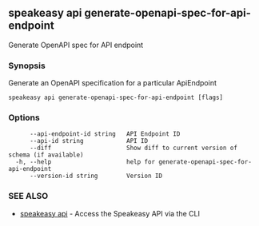 ## speakeasy api generate-openapi-spec-for-api-endpoint

Generate OpenAPI spec for API endpoint

### Synopsis

Generate an OpenAPI specification for a particular ApiEndpoint

```
speakeasy api generate-openapi-spec-for-api-endpoint [flags]
```

### Options

```
      --api-endpoint-id string   API Endpoint ID
      --api-id string            API ID
      --diff                     Show diff to current version of schema (if available)
  -h, --help                     help for generate-openapi-spec-for-api-endpoint
      --version-id string        Version ID
```

### SEE ALSO

* [speakeasy api](speakeasy_api.md)	 - Access the Speakeasy API via the CLI

